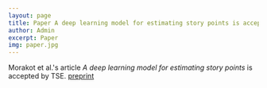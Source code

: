 ```yaml
---
layout: page
title: Paper A deep learning model for estimating story points is accepted by TSE
author: Admin
excerpt: Paper
img: paper.jpg
---
```


Morakot et al.'s  article _A deep learning model for estimating story points_ is accepted by TSE. [preprint](http://menzies.us/pdf/18deep.pdf)

